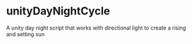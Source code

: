 # unityDayNightCycle
A unity day night script that works with directional light to create a rising and setting sun
